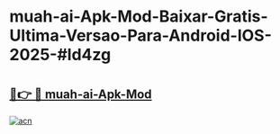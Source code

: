 # muah-ai-Apk-Mod-Baixar-Gratis-Ultima-Versao-Para-Android-IOS-2025-#ld4zg

# <h2><a href="https://ainizakaria.my?title=muah-ai-Apk-Mod&ref=24M">🔗👉 🔴 muah-ai-Apk-Mod</a></h2>

[![acn](https://github.com/user-attachments/assets/0f9c940e-d8b0-45ae-aac7-cd30a18b3e1c)](https://ainizakaria.my?title=muah-ai-Apk-Mod&ref=24M)

